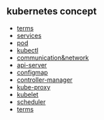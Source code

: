 <!-- @import "[TOC]" {cmd="toc" depthFrom=1 depthTo=6 orderedList=false} -->

<!-- code_chunk_output -->

## kubernetes concept

- [terms](./terms.md)
- [services](./services.md)
- [pod](./pod.md)
- [kubectl](./kubectl.md)
- [communication&network](./communication&network.md)
- [api-server](./api-server.md)
- [configmap](./configmap.md)
- [controller-manager](./controller-manager.md)
- [kube-proxy](./kube-proxy.md)
- [kubelet](./kubelet.md)
- [scheduler](./scheduler.md)
- [terms](./terms.md)